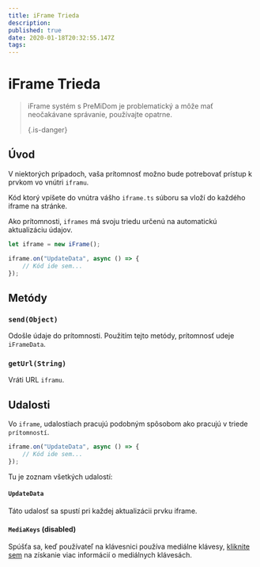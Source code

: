 ```yaml
---
title: iFrame Trieda
description:
published: true
date: 2020-01-18T20:32:55.147Z
tags:
---
```


# iFrame Trieda
> iFrame systém s PreMiDom je problematický a môže mať neočakávane správanie, používajte opatrne. 
> 
> {.is-danger}

## Úvod

V niektorých prípadoch, vaša prítomnosť možno bude potrebovať prístup k prvkom vo vnútri `iframu`.

Kód ktorý vpíšete do vnútra vášho `iframe.ts` súboru sa vloží do každého iframe na stránke.

Ako prítomnosti, `iframes` má svoju triedu určenú na automatickú aktualizáciu údajov.

```typescript
let iframe = new iFrame();

iframe.on("UpdateData", async () => {
    // Kód ide sem...
});
```

## Metódy

### `send(Object)`
Odošle údaje do prítomnosti. Použitím tejto metódy, prítomnosť udeje `iFrameData`.

### `getUrl(String)`
Vráti URL `iframu`.

## Udalosti
Vo `iframe`, udalostiach pracujú podobným spôsobom ako pracujú v triede `prítomností`.

```typescript
iframe.on("UpdateData", async () => {
    // Kód ide sem...
});
```

Tu je zoznam všetkých udalostí:

#### `UpdateData`

Táto udalosť sa spustí pri každej aktualizácii prvku iframe.

#### `MediaKeys` (disabled)

Spúšťa sa, keď používateľ na klávesnici používa mediálne klávesy, [kliknite sem](/dev/presence/class#mediakeys) na získanie viac informácií o mediálnych klávesách.